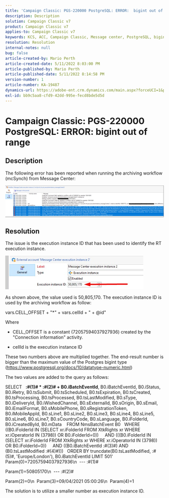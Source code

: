 ```yaml
---
title: 'Campaign Classic: PGS-220000 PostgreSQL: ERROR:  bigint out of range'
description: Description
solution: Campaign Classic v7
product: Campaign Classic v7
applies-to: Campaign Classic v7
keywords: KCS, ACC, Campaign Classic, Message center, PostgreSQL, bigint
resolution: Resolution
internal-notes: null
bug: false
article-created-by: Mario Perth
article-created-date: 5/11/2022 8:03:00 PM
article-published-by: Mario Perth
article-published-date: 5/11/2022 8:14:58 PM
version-number: 1
article-number: KA-19487
dynamics-url: https://adobe-ent.crm.dynamics.com/main.aspx?forceUCI=1&pagetype=entityrecord&etn=knowledgearticle&id=7d927154-65d1-ec11-a7b5-00224809c556
exl-id: bb9c5aa8-cfd9-42dd-995e-fecd8bde5d5d
---
```

# Campaign Classic: PGS-220000 PostgreSQL: ERROR:  bigint out of range

## Description


The following error has been reported when running the archiving workflow (mcSynch) from Message Center:

![](assets/___9537defc-66d1-ec11-a7b5-00224809c556___.png)




## Resolution


The issue is the execution instance ID that has been used to identify the RT execution instance.

![](assets/b19e48ed-65d1-ec11-a7b5-00224809c556.png)

As shown above, the value used is 50,805,170. The execution instance ID is used by the archiving workflow as follow:

vars.CELL_OFFSET + "\*" + vars.cellId + " + @id"

Where

- CELL_OFFSET is a constant (72057594037927936) created by the "Connection information" activity.

- cellId is the execution instance ID

These two numbers above are multiplied together. The end-result number is bigger than the maximum value of the Postgres bigint type (https://www.postgresql.org/docs/10/datatype-numeric.html)

The two values are added to the query as follows:

SELECT   <b>:#(1)# \* :#(2)# + B0.iBatchEventId</b>, B0.iBatchEventId, B0.iStatus, B0.iRetry, B0.tsSubmit, B0.tsScheduled, B0.tsExpiration, B0.tsCreated, B0.tsProcessing, B0.tsProcessed, B0.tsLastModified, B0.sType, B0.iDeliveryId, B0.iWishedChannel, B0.sExternalId, B0.sOrigin, B0.sEmail, B0.iEmailFormat, B0.sMobilePhone, B0.sRegistrationToken, B0.iMobileAppId, B0.sLine1, B0.sLine2, B0.sLine3, B0.sLine4, B0.sLine5, B0.sLine6, B0.sLine7, B0.sCountryCode, B0.sLanguage, B0.iFolderId, B0.iCreatedById, B0.mData 
   FROM NmsBatchEvent B0 
  WHERE ((B0.iFolderId IN (SELECT xr.iFolderId FROM XtkRights xr WHERE xr.iOperatorId IN (3798)) OR B0.iFolderId=0)) 
    AND (((B0.iFolderId IN (SELECT xr.iFolderId FROM XtkRights xr WHERE xr.iOperatorId IN (3798)) OR B0.iFolderId=0)) 
    AND ((B0.iBatchEventId  :#(3)#) AND (B0.tsLastModified  :#(4)#))) 
  ORDER BY truncdate(B0.tsLastModified, :#(5)#, 'Europe/London'), B0.iBatchEventId LIMIT 501' 
    
 Param(0)=72057594037927936\n  --- :#(1)#

Param(1)=50805170\n  --- :#(2)#

Param(2)=0\n  Param(3)=09/04/2021 05:00:26\n  Param(4)=1

The solution is to utilize a smaller number as execution instance ID.
